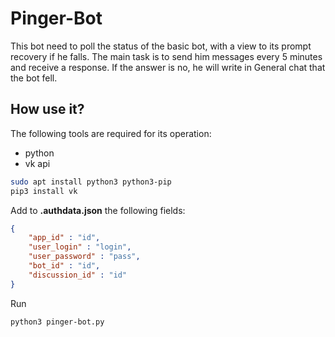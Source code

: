 # Pinger-Bot

This bot need to poll the status of the basic bot, with a view to its prompt recovery if he falls.
The main task is to send him messages every 5 minutes and receive a response. If the answer is no, he will write in General chat that the bot fell.

## How use it?

The following tools are required for its operation:

* python
* vk api

```bash
sudo apt install python3 python3-pip
pip3 install vk
```

Add to **.authdata.json** the following fields:

```json
{
    "app_id" : "id",             
    "user_login" : "login",     
    "user_password" : "pass",   
    "bot_id" : "id",            
    "discussion_id" : "id"     
}
```

Run

```bash
python3 pinger-bot.py
```
